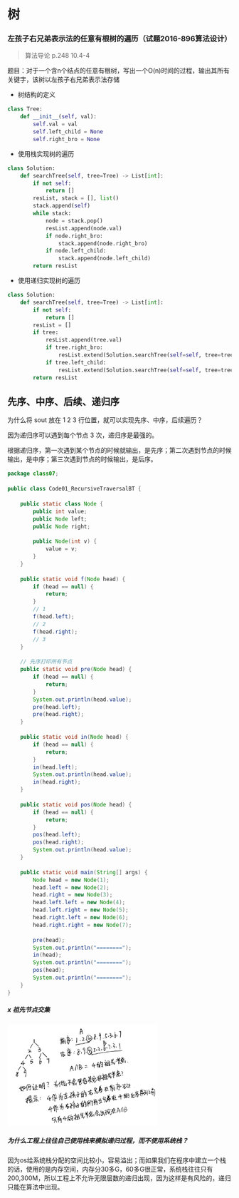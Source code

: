 # 树

### 左孩子右兄弟表示法的任意有根树的遍历（试题2016-896算法设计）

> 算法导论 p.248 10.4-4

题目：对于一个含n个结点的任意有根树，写出一个O(n)时间的过程，输出其所有关键字，该树以左孩子右兄弟表示法存储

- 树结构的定义

```python
class Tree:
    def __init__(self, val):
        self.val = val
        self.left_child = None
        self.right_bro = None
```

- 使用栈实现树的遍历

```python
class Solution:
    def searchTree(self, tree=Tree) -> List[int]:
        if not self:
            return []
        resList, stack = [], list()
        stack.append(self)
        while stack:
            node = stack.pop()
            resList.append(node.val)
            if node.right_bro:
                stack.append(node.right_bro)
            if node.left_child:
                stack.append(node.left_child)
        return resList
```

- 使用递归实现树的遍历

```python
class Solution:
    def searchTree(self, tree=Tree) -> List[int]:
        if not self:
            return []
        resList = []
        if tree:
            resList.append(tree.val)
            if tree.right_bro:
                resList.extend(Solution.searchTree(self=self, tree=tree.right_bro))
            if tree.left_child:
                resList.extend(Solution.searchTree(self=self, tree=tree.left_child))
        return resList
```

## 先序、中序、后续、递归序

为什么将 sout 放在 1 2 3 行位置，就可以实现先序、中序，后续遍历？

因为递归序可以遇到每个节点 3 次，递归序是最强的。

根据递归序，第一次遇到某个节点的时候就输出，是先序；第二次遇到节点的时候输出，是中序；第三次遇到节点的时候输出，是后序。

```java
package class07;

public class Code01_RecursiveTraversalBT {

	public static class Node {
		public int value;
		public Node left;
		public Node right;

		public Node(int v) {
			value = v;
		}
	}

	public static void f(Node head) {
		if (head == null) {
			return;
		}
		// 1
		f(head.left);
		// 2
		f(head.right);
		// 3
	}

	// 先序打印所有节点
	public static void pre(Node head) {
		if (head == null) {
			return;
		}
		System.out.println(head.value);
		pre(head.left);
		pre(head.right);
	}

	public static void in(Node head) {
		if (head == null) {
			return;
		}
		in(head.left);
		System.out.println(head.value);
		in(head.right);
	}

	public static void pos(Node head) {
		if (head == null) {
			return;
		}
		pos(head.left);
		pos(head.right);
		System.out.println(head.value);
	}

	public static void main(String[] args) {
		Node head = new Node(1);
		head.left = new Node(2);
		head.right = new Node(3);
		head.left.left = new Node(4);
		head.left.right = new Node(5);
		head.right.left = new Node(6);
		head.right.right = new Node(7);

		pre(head);
		System.out.println("========");
		in(head);
		System.out.println("========");
		pos(head);
		System.out.println("========");
	}
}
```

##### x 祖先节点交集

<img src="../../images/image-20210902155726164.png" alt="image-20210902155726164" style="zoom: 33%;" />

##### 为什么工程上往往自己使用栈来模拟递归过程，而不使用系统栈？

因为os给系统栈分配的空间比较小，容易溢出；而如果我们在程序中建立一个栈的话，使用的是内存空间，内存分30多G，60多G很正常，系统栈往往只有200,300M，所以工程上不允许无限层数的递归出现，因为这样是有风险的，递归只能在算法中出现。
